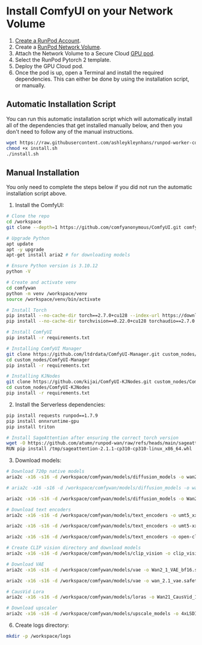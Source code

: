 # Install ComfyUI on your Network Volume

1. [Create a RunPod Account](https://runpod.io).
2. Create a [RunPod Network Volume](https://www.runpod.io/console/user/storage).
3. Attach the Network Volume to a Secure Cloud [GPU pod](https://www.runpod.io/console/gpu-secure-cloud).
4. Select the RunPod Pytorch 2 template.
5. Deploy the GPU Cloud pod.
6. Once the pod is up, open a Terminal and install the required
   dependencies. This can either be done by using the installation
   script, or manually.

## Automatic Installation Script

You can run this automatic installation script which will
automatically install all of the dependencies that get installed
manually below, and then you don't need to follow any of the
manual instructions.

```bash
wget https://raw.githubusercontent.com/ashleykleynhans/runpod-worker-comfyui/main/scripts/install.sh
chmod +x install.sh
./install.sh
```

## Manual Installation

You only need to complete the steps below if you did not run the
automatic installation script above.

1. Install the ComfyUI:
```bash
# Clone the repo
cd /workspace
git clone --depth=1 https://github.com/comfyanonymous/ComfyUI.git comfywan

# Upgrade Python
apt update
apt -y upgrade
apt-get install aria2 # for downloading models

# Ensure Python version is 3.10.12
python -V

# Create and activate venv
cd comfywan
python -m venv /workspace/venv
source /workspace/venv/bin/activate

# Install Torch 
pip install --no-cache-dir torch==2.7.0+cu128 --index-url https://download.pytorch.org/whl/cu128 --no-deps
pip install --no-cache-dir torchvision==0.22.0+cu128 torchaudio==2.7.0 --index-url https://download.pytorch.org/whl/cu128

# Install ComfyUI
pip install -r requirements.txt

# Installing ComfyUI Manager
git clone https://github.com/ltdrdata/ComfyUI-Manager.git custom_nodes/ComfyUI-Manager
cd custom_nodes/ComfyUI-Manager
pip install -r requirements.txt

# Installing KJNodes
git clone https://github.com/kijai/ComfyUI-KJNodes.git custom_nodes/ComfyUI-KJNodes
cd custom_nodes/ComfyUI-KJNodes
pip install -r requirements.txt
```
2. Install the Serverless dependencies:
```bash
pip install requests runpod==1.7.9
pip install onnxruntime-gpu
pip install triton

# Install SageAttention after ensuring the correct torch version
wget -O https://github.com/atumn/runpod-wan/raw/refs/heads/main/sageattention-2.1.1-cp310-cp310-linux_x86_64.whl
RUN pip install /tmp/sageattention-2.1.1-cp310-cp310-linux_x86_64.whl
```
3. Download models:
```bash
# Download 720p native models
aria2c -x16 -s16 -d /workspace/comfywan/models/diffusion_models -o wan2.1_i2v_720p_14B_fp16.safetensors --continue=true https://huggingface.co/Comfy-Org/Wan_2.1_ComfyUI_repackaged/resolve/main/split_files/diffusion_models/wan2.1_i2v_720p_14B_fp16.safetensors

# aria2c -x16 -s16 -d /workspace/comfywan/models/diffusion_models -o wan2.1_t2v_14B_fp16.safetensors --continue=true https://huggingface.co/Comfy-Org/Wan_2.1_ComfyUI_repackaged/resolve/main/split_files/diffusion_models/wan2.1_t2v_14B_fp16.safetensors

aria2c -x16 -s16 -d /workspace/comfywan/models/diffusion_models -o Wan2_1-T2V-14B_CausVid_fp8_e4m3fn.safetensors --continue=true https://huggingface.co/Kijai/WanVideo_comfy/resolve/main/Wan2_1-T2V-14B_CausVid_fp8_e4m3fn.safetensors

# Download text encoders
aria2c -x16 -s16 -d /workspace/comfywan/models/text_encoders -o umt5_xxl_fp16.safetensors --continue=true https://huggingface.co/Comfy-Org/Wan_2.1_ComfyUI_repackaged/resolve/main/split_files/text_encoders/umt5_xxl_fp16.safetensors

aria2c -x16 -s16 -d /workspace/comfywan/models/text_encoders -o umt5-xxl-enc-bf16.safetensors --continue=true https://huggingface.co/Kijai/WanVideo_comfy/resolve/main/umt5-xxl-enc-bf16.safetensors

aria2c -x16 -s16 -d /workspace/comfywan/models/text_encoders -o open-clip-xlm-roberta-large-vit-huge-14_visual_fp16.safetensors --continue=true https://huggingface.co/Kijai/WanVideo_comfy/resolve/main/open-clip-xlm-roberta-large-vit-huge-14_visual_fp16.safetensors

# Create CLIP vision directory and download models
aria2c -x16 -s16 -d /workspace/comfywan/models/clip_vision -o clip_vision_h.safetensors --continue=true https://huggingface.co/Comfy-Org/Wan_2.1_ComfyUI_repackaged/resolve/main/split_files/clip_vision/clip_vision_h.safetensors

# Download VAE
aria2c -x16 -s16 -d /workspace/comfywan/models/vae -o Wan2_1_VAE_bf16.safetensors --continue=true https://huggingface.co/Kijai/WanVideo_comfy/resolve/main/Wan2_1_VAE_bf16.safetensors

aria2c -x16 -s16 -d /workspace/comfywan/models/vae -o wan_2.1_vae.safetensors --continue=true https://huggingface.co/Comfy-Org/Wan_2.1_ComfyUI_repackaged/resolve/main/split_files/vae/wan_2.1_vae.safetensors

# CausVid Lora
aria2c -x16 -s16 -d /workspace/comfywan/models/loras -o Wan21_CausVid_14B_T2V_lora_rank32.safetensors --continue=true https://civitai.com/api/download/models/1794316?type=Model&format=SafeTensor

# Download upscaler
aria2c -x16 -s16 -d /workspace/comfywan/models/upscale_models -o 4xLSDIR.pth --continue=true https://github.com/Phhofm/models/raw/main/4xLSDIR/4xLSDIR.pth
```
6. Create logs directory:
```bash
mkdir -p /workspace/logs
```